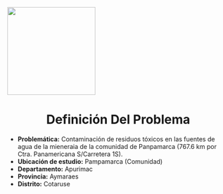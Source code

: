 <p align="left">
  <img src="https://semanadelcannabis.cayetano.edu.pe/assets/img/logo-upch.png" width="200">
  <h1 align="center">Definición Del Problema</h1>
</p>

- **Problemática:** Contaminación de residuos tóxicos en las fuentes de agua de la mieneraia de la comunidad de Panpamarca (767.6 km por Ctra. Panamericana S/Carretera 1S). 
- **Ubicación de estudio:** Pampamarca (Comunidad)
- **Departamento:** Apurimac
- **Provincia:** Aymaraes
- **Distrito:** Cotaruse
